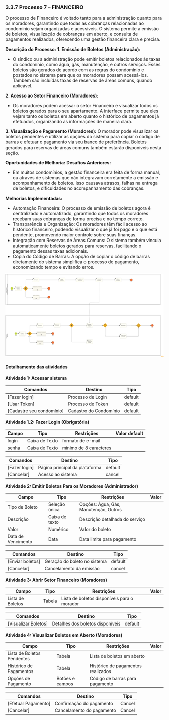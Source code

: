 ### 3.3.7 Processo 7 – FINANCEIRO

O processo de Financeiro é voltado tanto para a administração quanto para os moradores, garantindo que todas as cobranças relacionadas ao condomínio sejam organizadas e acessíveis. O sistema permite a emissão de boletos, visualização de cobranças em aberto, e consulta de pagamentos realizados, oferecendo uma gestão financeira clara e precisa.

**Descrição do Processo:**
**1. Emissão de Boletos (Administração):**

* O síndico ou a administração pode emitir boletos relacionados às taxas do condomínio, como água, gás, manutenção, e outros serviços. Esses boletos são gerados de acordo com as regras do condomínio e postados no sistema para que os moradores possam acessá-los. Também são incluídas taxas de reservas de áreas comuns, quando aplicável.

**2. Acesso ao Setor Financeiro (Moradores):**
* Os moradores podem acessar o setor Financeiro e visualizar todos os boletos gerados para o seu apartamento. A interface permite que eles vejam tanto os boletos em aberto quanto o histórico de pagamentos já efetuados, organizando as informações de maneira clara.

**3. Visualização e Pagamento (Moradores):**
O morador pode visualizar os boletos pendentes e utilizar as opções do sistema para copiar o código de barras e efetuar o pagamento via seu banco de preferência. Boletos gerados para reservas de áreas comuns também estarão disponíveis nesta seção.

**Oportunidades de Melhoria:**
**Desafios Anteriores:**

* Em muitos condomínios, a gestão financeira era feita de forma manual, ou através de sistemas que não integravam corretamente a emissão e acompanhamento de boletos. Isso causava atrasos, falhas na entrega de boletos, e dificuldades no acompanhamento das cobranças.
  
**Melhorias Implementadas:**

* Automação Financeira: O processo de emissão de boletos agora é centralizado e automatizado, garantindo que todos os moradores recebam suas cobranças de forma precisa e no tempo correto.
* Transparência e Organização: Os moradores têm fácil acesso ao histórico financeiro, podendo visualizar o que já foi pago e o que está pendente, promovendo maior controle sobre suas finanças.
* Integração com Reservas de Áreas Comuns: O sistema também vincula automaticamente boletos gerados para reservas, facilitando o pagamento dessas taxas adicionais.
* Cópia do Código de Barras: A opção de copiar o código de barras diretamente do sistema simplifica o processo de pagamento, economizando tempo e evitando erros.


![Exemplo de um Modelo BPMN do PROCESSO 1](images/processo-7-financeiro.png "Modelo BPMN do Processo 1.")

#### Detalhamento das atividades

**Atividade 1: Acessar sistema**

| Comandos         |  Destino                   | Tipo |
| ---                  | ---                            | ---               |
| [Fazer login] | Processo de Login   |default|
| [Usar Token]       |          Processo de Token               |   default                |
| [Cadastre seu condomínio]           | Cadastro do Condomínio              | default       |

**Atividade 1.2: Fazer Login (Obrigatória)**

| Campo       | Tipo         | Restrições | Valor default |
| ---             | ---              | ---            | ---               |
| login |     Caixa de Texto  |  formato de e-mail |                   |
| senha  |   Caixa de Texto   | mínimo de 8 caracteres      |                   |

| Comandos         |  Destino                   | Tipo |
| ---                  | ---                            | ---               |
| [Fazer login] | Página principal da plataforma  |default |
| [Cancelar]       |  Acesso ao sistema   |   cancel                |


**Atividade 2: Emitir Boletos Para os Moradores (Administrador)**

| **Campo**         |  **Tipo**                   | **Restrições**          | **Valor**         |  
| ---                |  ---                          | ---               | ---               |
| Tipo de Boleto |  Seleção única  | Opções: Água, Gás, Manutenção, Outros |         |
| Descrição |    Caixa de texto |  Descrição detalhada do serviço |         |
|Valor|        Numérico       | Valor do boleto |         |
|Data de Vencimento|    Data |Data limite para pagamento |         |

| **Comandos**         |  **Destino**                   | **Tipo**          |
| ---                  | ---                            | ---               |
| [Enviar boletos] | Geração do boleto no sistema |       default          |
|[Cancelar] |Cancelamento da emissão  |  cancel        | 

**Atividade 3: Abrir Setor Financeiro (Moradores)**

| **Campo**         |  **Tipo**                   | **Restrições**          | **Valor**         |  
| ---                |  ---                          | ---               | ---               |
| Lista de Boletos |Tabela|     Lista de boletos disponíveis para o morador   |         |

| **Comandos**         |  **Destino**                   | **Tipo**          |
| ---                  | ---                            | ---               |
|[Visualizar Boletos] | Detalhes dos boletos disponíveis  |              default          |

**Atividade 4: Visualizar Boletos em Aberto (Moradores)**

| **Campo**         |  **Tipo**                   | **Restrições**          | **Valor**         |  
| ---                |  ---                          | ---               | ---               |
| Lista de Boletos Pendentes     | Tabela      |  Lista de boletos em aberto    |         |
| Histórico de Pagamentos    |   Tabela   |  Histórico de pagamentos realizados   |         |
| Opções de Pagamento   | Botões e campos       |  Código de barras para pagamento  |         |

| **Comandos**         |  **Destino**                   | **Tipo**          |
| ---                  | ---                            | ---               |
| [Efetuar Pagamento] | Confirmação do pagamento |    Cancel       |  
|[Cancelar] | Cancelamento do pagamento |   	Cancel  |



